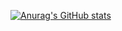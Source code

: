 [![Anurag's GitHub stats](https://github-readme-stats.vercel.app/api?username=ygwbl)](https://github.com/ygwbl/ygwbl)
